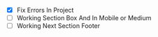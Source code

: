 - [x] Fix Errors In Project
- [ ] Working Section Box And In Mobile or Medium
- [ ] Working Next Section Footer
